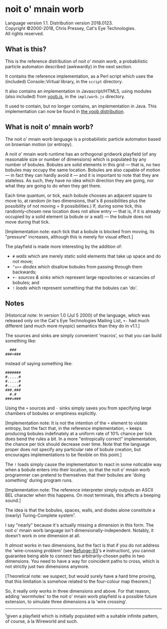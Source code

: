 noit o' mnain worb
==================

Language version 1.1. Distribution version 2018.0123.  
Copyright ©2000-2018, Chris Pressey, Cat's Eye Technologies.  
All rights reserved.

What is this?
-------------

This is the reference distribution of *noit o' mnain worb*, a
probabilistic particle automaton described (awkwardly) in the next
section.

It contains the reference implementation, as a Perl script which
uses the (included) Console::Virtual library, in the `script`
directory.

It also contains an implementation in Javascript/HTML5, using
modules (also included) from [yoob.js](https://github.com/catseye/yoob.js),
in the `impl/worb.js` directory.

It used to contain, but no longer contains, an implementation in Java.
This implementation can now be found in
[the yoob distribution](https://github.com/catseye/yoob).

What is noit o' mnain worb?
---------------------------

The noit o' mnain worb language is a probabilistic particle automaton
based on brownian motion (or entropy).

A noit o' mnain worb runtime has an orthogonal gridwork playfield (of
any reasonable size or number of dimensions) which is populated by any
number of bobules. Bobules are solid elements in this grid — that is, no
two bobules may occupy the same location. Bobules are also capable of
motion — in fact they can hardly avoid it — and it is important to note
that they are stateless. As such, they have no idea which direction they
are going, nor what they are going to do when they get there.

Each time quantum, or tick, each bobule chooses an adjacent square to
move to, at random (in two dimensions, that's 8 possibilities plus the
possibility of not moving = 9 possibilities.) If, during some tick, this
randomly-chosen new location does not allow entry — that is, if it is
already occupied by a solid element (a bobule or a wall) — the bobule
does not move during that tick.

[Implementation note: each tick that a bobule is blocked from moving,
its "pressure" increases, although this is merely for visual effect.]

The playfield is made more interesting by the addition of:

-   `#` *walls* which are merely static solid elements that take up space
    and do not move;
-   `^v><` *diodes* which disallow bobules from passing through them
    backwards;
-   `+-` *sources & sinks* which represent large repositories or vacancies
    of bobules; and
-   `!` *loads* which represent something that the bobules can 'do'.

Notes
-----

[Historical note: In version 1.0 (Jul 5 2000) of the language, which was
released only on the Cat's Eye Technologies Mailing List, `+-` had much
different (and much more myopic) semantics than they do in v1.1.]

The sources and sinks are simply convenient 'macros', so that you can
build something like:

      ###
    ###+###

instead of saying something like:

    #######
    #.....#
    #.....#
    #.....#
    ###.###
      #.#
    ###v###

Using the `+` sources and `-` sinks simply saves you from specifying
large chambers of bobules or emptiness explicitly.

[Implementation note: It is not the intention of the `+` element to
violate entropy, but the fact that, in the reference implementation, `+`
keeps producing bobules indefinately at a uniform rate of 10% chance per
tick does bend the rules a bit. In a more "entropically correct"
implementation, the chance per tick should decrease over time. Note that
the language proper does not specify any particular rate of bobule
creation, but encourages implementations to be flexible on this point.]

The `!` loads simply cause the implementation to react in some noticable
way when a bobule enters into their location, so that the noit o' mnain
worb programmer can pretend to themselves that their bobules are 'doing
something' during program runs.

[Implementation note: The reference interpreter simply outputs an ASCII
BEL character when this happens. On most terminals, this affects a
beeping sound.]

The idea is that the bobules, spaces, walls, and diodes alone constitute
a (nearly) Turing-Complete system¹.

I say "nearly" because it's actually missing a dimension in this form.
The noit o' mnain worb language isn't dimensionally-independent.
Notably, it doesn't work in one dimension at all.

It *almost* works in two dimensions, but the fact is that if you do not
address the 'wire-crossing problem' (see
[Befunge-93](http://catseye.tc/projects/befunge93/)'s `#` instruction),
you cannot guarantee being able to connect two arbitrarily-chosen paths
in two dimensions. You need to have a way for coincident paths to cross,
which is not strictly just two dimensions anymore.

[Theoretical note: we suspect, but would surely have a hard time
proving, that this limitation is somehow related to the four-colour map
theorem.]

So, it really only works in three dimensions and above. For that reason,
adding 'wormholes' to the noit o' mnain worb playfield is a possible
future extension, to simulate three dimensions a la 'wire crossing'.

- - - -

¹given a playfield which is initially populated with a suitable infinite
pattern, of course, à la Wireworld and such.
